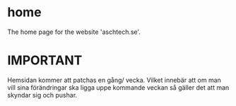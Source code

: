 # home
The home page for the website 'aschtech.se'. 

# IMPORTANT
Hemsidan kommer att patchas en gång/ vecka. Vilket innebär att om man vill 
sina förändringar ska ligga uppe kommande veckan så gäller det att man skyndar 
sig och pushar. 
